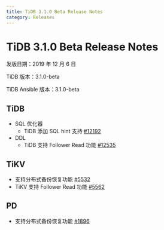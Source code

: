 ```yaml
---
title: TiDB 3.1.0 Beta Release Notes
category: Releases
---
```


# TiDB 3.1.0 Beta Release Notes

发版日期：2019 年 12 月 6 日

TiDB 版本：3.1.0-beta

TiDB Ansible 版本：3.1.0-beta

## TiDB

+ SQL 优化器
    - TiDB 添加 SQL hint 支持 [#12192](https://github.com/pingcap/tidb/pull/12192)
+ DDL
    - TiDB 支持 Follower Read 功能 [#12535](https://github.com/pingcap/tidb/pull/12535)

## TiKV

- 支持分布式备份恢复功能 [#5532](https://github.com/tikv/tikv/pull/5532)
- TiKV 支持 Follower Read 功能 [#5562](https://github.com/tikv/tikv/pull/5562)

## PD

- 支持分布式备份恢复功能 [#1896](https://github.com/pingcap/pd/pull/1896)